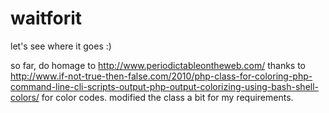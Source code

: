 # waitforit
let's see where it goes :)


so far, do homage to http://www.periodictableontheweb.com/
thanks to http://www.if-not-true-then-false.com/2010/php-class-for-coloring-php-command-line-cli-scripts-output-php-output-colorizing-using-bash-shell-colors/ for color codes. modified the class a bit for my requirements.
